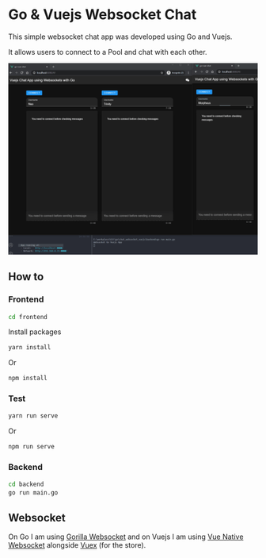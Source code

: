 # Go & Vuejs Websocket Chat

This simple websocket chat app was developed using Go and Vuejs.

It allows users to connect to a Pool and chat with each other.

![Chat Gif](img/chat.gif)

## How to

### Frontend

```bash
cd frontend
```

Install packages

```bash
yarn install
```

Or

```bash
npm install
```

### Test

```bash
yarn run serve
```

Or

```bash
npm run serve
```

### Backend

```bash
cd backend
go run main.go
```

## Websocket

On Go I am using [Gorilla Websocket](github.com/gorilla/websocket) and on Vuejs I am using [Vue Native Websocket](https://www.npmjs.com/package/vue-native-websocket) alongside [Vuex](https://vuex.vuejs.org/) (for the store).

